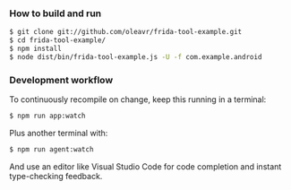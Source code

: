 ### How to build and run

```sh
$ git clone git://github.com/oleavr/frida-tool-example.git
$ cd frida-tool-example/
$ npm install
$ node dist/bin/frida-tool-example.js -U -f com.example.android
```

### Development workflow

To continuously recompile on change, keep this running in a terminal:

```sh
$ npm run app:watch
```

Plus another terminal with:

```sh
$ npm run agent:watch
```

And use an editor like Visual Studio Code for code completion and instant
type-checking feedback.